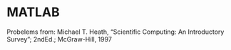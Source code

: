 # MATLAB
Probelems from: Michael    T.    Heath, “Scientific    Computing:    An    Introductory    Survey”;    2ndEd.;    McGraw-Hill,    1997
